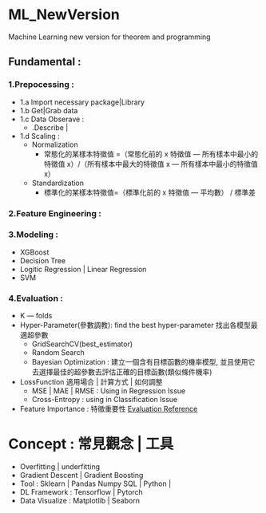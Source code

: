 # ML_NewVersion
Machine Learning new version for theorem and programming


## Fundamental : 
### 1.Prepocessing :
- 1.a Import necessary package|Library
- 1.b Get|Grab data 
- 1.c Data Obserave : 
    - .Describe | 
- 1.d Scaling : 
    - Normalization
        - 常態化的某樣本特徵值 =（常態化前的 x 特徵值 — 所有樣本中最小的特徵值 x）/（所有樣本中最大的特徵值 x — 所有樣本中最小的特徵值 x）
    - Standardization
        - 標準化的某樣本特徵值=（標準化前的 x 特徵值 — 平均數） / 標準差

### 2.Feature Engineering : 
### 3.Modeling :
- XGBoost
- Decision Tree
- Logitic Regression | Linear Regression
- SVM
### 4.Evaluation :    
- K — folds 
- Hyper-Parameter(參數調教): find the best hyper-parameter 找出各模型最適超參數
    - GridSearchCV(best_estimator)
    - Random Search
    - Bayesian Optimization : 建立一個含有目標函數的機率模型, 並且使用它去選擇最佳的超參數去評估正確的目標函數(類似條件機率)
- LossFunction 適用場合 | 計算方式 | 如何調整 
    - MSE | MAE | RMSE : Using in Regression Issue 
    - Cross-Entropy : using in Classification Issue
- Feature Importance : 特徵重要性
[Evaluation Reference](https://ntudac.medium.com/python-%E6%A9%9F%E5%99%A8%E5%AD%B8%E7%BF%92-%E4%BA%A4%E5%8F%89%E9%A9%97%E8%AD%89%E8%88%87%E8%B6%85%E5%8F%83%E6%95%B8%E8%AA%BF%E6%95%B4-69a752cb6f65)

# Concept : 常見觀念 | 工具
- Overfitting | underfitting
- Gradient Descent | Gradient Boosting 
- Tool : Sklearn | Pandas Numpy SQL | Python | 
- DL Framework : Tensorflow | Pytorch
- Data Visualize : Matplotlib | Seaborn 
